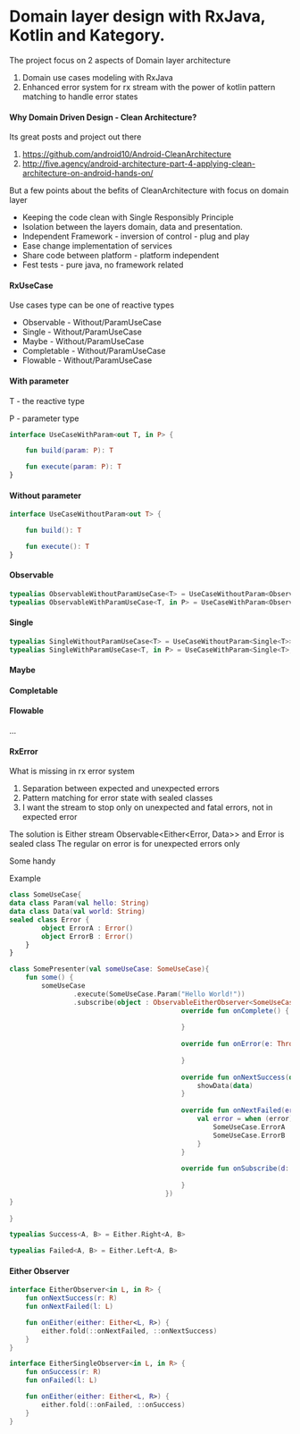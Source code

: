 # Domain layer design with RxJava, Kotlin and Kategory.

The project focus on 2 aspects of Domain layer architecture
   
1. Domain use cases modeling with RxJava
2. Enhanced error system for rx stream with the power of kotlin pattern matching to handle error states 


#### Why Domain Driven Design - Clean Architecture?

Its great posts and project out there  

1. https://github.com/android10/Android-CleanArchitecture
2. http://five.agency/android-architecture-part-4-applying-clean-architecture-on-android-hands-on/

But a few points about the befits of CleanArchitecture with focus on domain layer 

* Keeping the code clean with Single Responsibly Principle
* Isolation between the layers domain, data and presentation.
* Independent Framework - inversion of control - plug and play
* Ease change implementation of services
* Share code between platform - platform independent
* Fest tests - pure java, no framework related

#### RxUseCase
Use cases type can be one of reactive types
  
* Observable - Without/ParamUseCase
* Single - Without/ParamUseCase
* Maybe - Without/ParamUseCase
* Completable - Without/ParamUseCase
* Flowable - Without/ParamUseCase

#### With parameter

T - the reactive type 

P - parameter type 

```kotlin
interface UseCaseWithParam<out T, in P> {

    fun build(param: P): T

    fun execute(param: P): T
}
```

#### Without parameter
```kotlin
interface UseCaseWithoutParam<out T> {

    fun build(): T

    fun execute(): T
}
```

#### Observable
```kotlin
typealias ObservableWithoutParamUseCase<T> = UseCaseWithoutParam<Observable<T>>
typealias ObservableWithParamUseCase<T, in P> = UseCaseWithParam<Observable<T>, P>
```

#### Single
```kotlin
typealias SingleWithoutParamUseCase<T> = UseCaseWithoutParam<Single<T>>
typealias SingleWithParamUseCase<T, in P> = UseCaseWithParam<Single<T>, P>
```

#### Maybe
#### Completable
#### Flowable

...

#### RxError 

What is missing in rx error system 


1. Separation between expected and unexpected errors
2. Pattern matching for error state with sealed classes
3. I want the stream to stop only on unexpected and fatal errors, not in expected error    

The solution is Either stream Observable<Either<Error, Data>>
and Error is sealed class 
The regular on error is for unexpected errors only 

 
Some handy 
 
Example
```kotlin
class SomeUseCase{
data class Param(val hello: String)
data class Data(val world: String)
sealed class Error {
        object ErrorA : Error()
        object ErrorB : Error()
    }
}

class SomePresenter(val someUseCase: SomeUseCase){
    fun some() {
        someUseCase
                .execute(SomeUseCase.Param("Hello World!"))
                .subscribe(object : ObservableEitherObserver<SomeUseCase.Error, SomeUseCase.Data> {
                                           override fun onComplete() {
                           
                                           }
                           
                                           override fun onError(e: Throwable) {
                           
                                           }
                           
                                           override fun onNextSuccess(data: SomeUseCase.Data) {
                                               showData(data)
                                           }
                           
                                           override fun onNextFailed(error: SomeUseCase.Error) {
                                               val error = when (error) {
                                                   SomeUseCase.ErrorA  -> onErrorA() 
                                                   SomeUseCase.ErrorB  -> onErrorB() 
                                               }
                                           }
                           
                                           override fun onSubscribe(d: Disposable) {
                           
                                           }
                                       })
}
       
}


```
```kotlin
typealias Success<A, B> = Either.Right<A, B>

typealias Failed<A, B> = Either.Left<A, B>
```

#### Either Observer
```kotlin
interface EitherObserver<in L, in R> {
    fun onNextSuccess(r: R)
    fun onNextFailed(l: L)

    fun onEither(either: Either<L, R>) {
        either.fold(::onNextFailed, ::onNextSuccess)
    }
}

interface EitherSingleObserver<in L, in R> {
    fun onSuccess(r: R)
    fun onFailed(l: L)

    fun onEither(either: Either<L, R>) {
        either.fold(::onFailed, ::onSuccess)
    }
}
```


